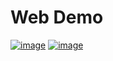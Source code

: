 # Web Demo

[![image](https://travis-ci.org/yukapril/web-demo.svg?branch=master)](https://travis-ci.org/yukapril/web-demo) [![image](https://codecov.io/gh/yukapril/web-demo/branch/master/graph/badge.svg)](https://codecov.io/gh/yukapril/web-demo)